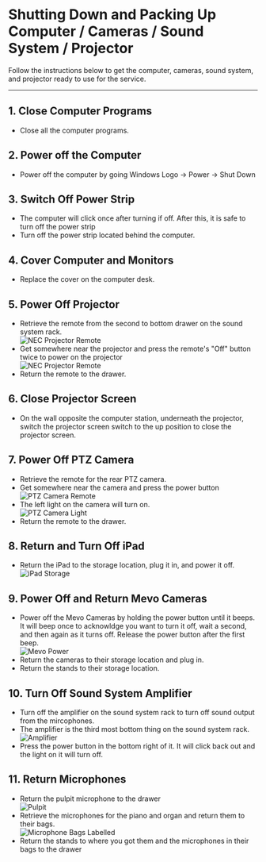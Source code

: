 # Shutting Down and Packing Up Computer / Cameras / Sound System / Projector

Follow the instructions below to get the computer, cameras, sound system, and projector ready to use for the service.

---

## 1. Close Computer Programs
 - Close all the computer programs.

## 2. Power off the Computer
 - Power off the computer by going Windows Logo -> Power -> Shut Down

## 3. Switch Off Power Strip
 - The computer will click once after turning if off. After this, it is safe to turn off the power strip
 - Turn off the power strip located behind the computer.

## 4. Cover Computer and Monitors
 - Replace the cover on the computer desk.

## 5. Power Off Projector
 - Retrieve the remote from the second to bottom drawer on the sound system rack.
 <br>![NEC Projector Remote](../assets/images/setting-up-powering-on/sound-system-rack%400.1x.png)
 - Get somewhere near the projector and press the remote's "Off" button twice to power on the projector
 <br>![NEC Projector Remote](../assets/images/setting-up-powering-on/nec-projector-remore-off%400.25x.png)
 - Return the remote to the drawer.

## 6. Close Projector Screen
 - On the wall opposite the computer station, underneath the projector, switch the projector screen switch to the up position to close the projector screen.

## 7. Power Off PTZ Camera
 - Retrieve the remote for the rear PTZ camera.
 - Get somewhere near the camera and press the power button
 <br>![PTZ Camera Remote](../assets/images/setting-up-powering-on/ptzoptics-remote.png)
 - The left light on the camera will turn on. 
 <br>![PTZ Camera Light](../assets/images/setting-up-powering-on/ptz-camera.png)
 - Return the remote to the drawer.

## 8. Return and Turn Off iPad
 - Return the iPad to the storage location, plug it in, and power it off.
 <br>![iPad Storage](../assets/images/setting-up-powering-on/mevos-ipad%400.1x.png)

## 9. Power Off and Return Mevo Cameras
 - Power off the Mevo Cameras by holding the power button until it beeps. It will beep once to acknowldge you want to turn it off, wait a second, and then again as it turns off. Release the power button after the first beep.
    <br>![Mevo Power](../assets/images/setting-up-powering-on/mevo-back%400.5x.png)
 - Return the cameras to their storage location and plug in.
 - Return the stands to their storage location.

## 10. Turn Off Sound System Amplifier
 - Turn off the amplifier on the sound system rack to turn off sound output from the mircophones.
 - The amplifier is the third most bottom thing on the sound system rack.
 <br>![Amplifier](../assets/images/setting-up-powering-on/sound-system-rack-amplifier%400_3.png)
 - Press the power button in the bottom right of it. It will click back out and the light on it will turn off.

## 11. Return Microphones
 - Return the pulpit microphone to the drawer
 <br>![Pulpit](../assets/images/setting-up-powering-on/pulpit%400.1x.png)
 - Retrieve the microphones for the piano and organ and return them to their bags.
  <br>![Microphone Bags Labelled](../assets/images/setting-up-powering-on/mic-bags-labelled%400.1x.png)
 - Return the stands to where you got them and the microphones in their bags to the drawer
